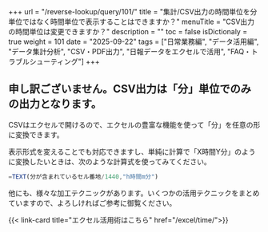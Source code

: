+++
url = "/reverse-lookup/query/101/"
title = "集計/CSV出力の時間単位を分単位ではなく時間単位で表示することはできますか？"
menuTitle = "CSV出力の時間単位は変更できますか？"
description = ""
toc = false
isDictionaly = true
weight = 101
date = "2025-09-22"
tags = ["日常業務編", "データ活用編", "データ集計分析", "CSV・PDF出力", "日報データをエクセルで活用", "FAQ・トラブルシューティング"]
+++

## 申し訳ございません。CSV出力は「分」単位でのみの出力となります。

CSVはエクセルで開けるので、エクセルの豊富な機能を使って「分」を任意の形に変換できます。

表示形式を変えることでも対応できますし、単純に計算で「X時間Y分」のように変換したいときは、次のような計算式を使ってみてください。

```js
=TEXT(分が含まれているセル番地/1440,"h時間m分")
```

他にも、様々な加工テクニックがあります。いくつかの活用テクニックをまとめていますので、よろしければご参考に御覧ください。

{{< link-card title="エクセル活用術はこちら" href="/excel/time/">}}
